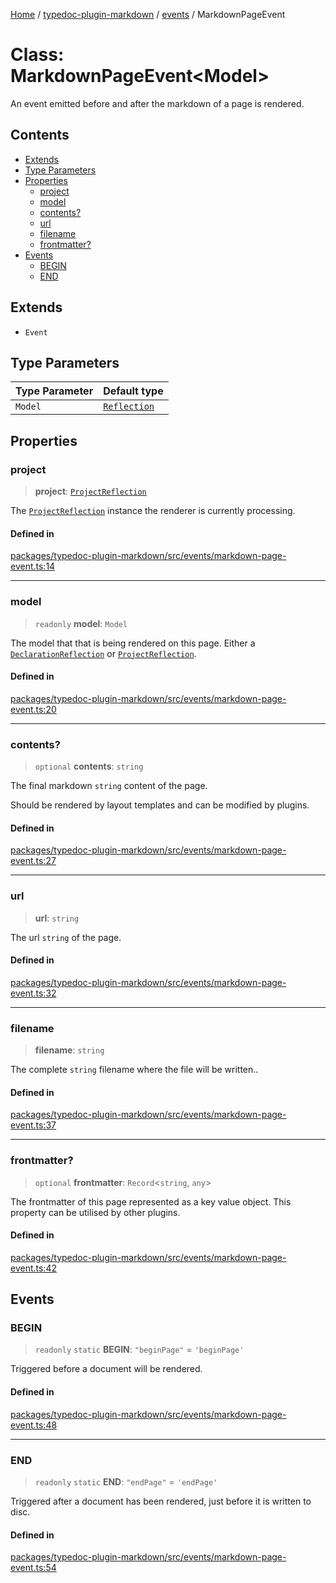 [Home](../../../README.md) / [typedoc-plugin-markdown](../../README.md) / [events](../README.md) / MarkdownPageEvent

# Class: MarkdownPageEvent\<Model>

An event emitted before and after the markdown of a page is rendered.

## Contents

* [Extends](#extends)
* [Type Parameters](#type-parameters)
* [Properties](#properties)
  * [project](#project)
  * [model](#model)
  * [contents?](#contents-1)
  * [url](#url)
  * [filename](#filename)
  * [frontmatter?](#frontmatter)
* [Events](#events)
  * [BEGIN](#begin)
  * [END](#end)

## Extends

* `Event`

## Type Parameters

| Type Parameter | Default type                                                    |
| -------------- | --------------------------------------------------------------- |
| `Model`        | [`Reflection`](https://typedoc.org/api/classes/Reflection.html) |

## Properties

### project

> **project**: [`ProjectReflection`](https://typedoc.org/api/classes/Models.ProjectReflection.html)

The [`ProjectReflection`](https://typedoc.org/api/classes/Models.ProjectReflection.html) instance the renderer is currently processing.

#### Defined in

[packages/typedoc-plugin-markdown/src/events/markdown-page-event.ts:14](https://github.com/typedoc2md/typedoc-plugin-markdown/blob/main/packages/typedoc-plugin-markdown/src/events/markdown-page-event.ts#L14)

***

### model

> `readonly` **model**: `Model`

The model that that is being rendered on this page.
Either a [`DeclarationReflection`](https://typedoc.org/api/classes/Models.DeclarationReflection.html) or [`ProjectReflection`](https://typedoc.org/api/classes/Models.ProjectReflection.html).

#### Defined in

[packages/typedoc-plugin-markdown/src/events/markdown-page-event.ts:20](https://github.com/typedoc2md/typedoc-plugin-markdown/blob/main/packages/typedoc-plugin-markdown/src/events/markdown-page-event.ts#L20)

***

### contents?

> `optional` **contents**: `string`

The final markdown `string` content of the page.

Should be rendered by layout templates and can be modified by plugins.

#### Defined in

[packages/typedoc-plugin-markdown/src/events/markdown-page-event.ts:27](https://github.com/typedoc2md/typedoc-plugin-markdown/blob/main/packages/typedoc-plugin-markdown/src/events/markdown-page-event.ts#L27)

***

### url

> **url**: `string`

The url `string` of the page.

#### Defined in

[packages/typedoc-plugin-markdown/src/events/markdown-page-event.ts:32](https://github.com/typedoc2md/typedoc-plugin-markdown/blob/main/packages/typedoc-plugin-markdown/src/events/markdown-page-event.ts#L32)

***

### filename

> **filename**: `string`

The complete `string` filename where the file will be written..

#### Defined in

[packages/typedoc-plugin-markdown/src/events/markdown-page-event.ts:37](https://github.com/typedoc2md/typedoc-plugin-markdown/blob/main/packages/typedoc-plugin-markdown/src/events/markdown-page-event.ts#L37)

***

### frontmatter?

> `optional` **frontmatter**: `Record`\<`string`, `any`>

The frontmatter of this page represented as a key value object. This property can be utilised by other plugins.

#### Defined in

[packages/typedoc-plugin-markdown/src/events/markdown-page-event.ts:42](https://github.com/typedoc2md/typedoc-plugin-markdown/blob/main/packages/typedoc-plugin-markdown/src/events/markdown-page-event.ts#L42)

## Events

### BEGIN

> `readonly` `static` **BEGIN**: `"beginPage"` = `'beginPage'`

Triggered before a document will be rendered.

#### Defined in

[packages/typedoc-plugin-markdown/src/events/markdown-page-event.ts:48](https://github.com/typedoc2md/typedoc-plugin-markdown/blob/main/packages/typedoc-plugin-markdown/src/events/markdown-page-event.ts#L48)

***

### END

> `readonly` `static` **END**: `"endPage"` = `'endPage'`

Triggered after a document has been rendered, just before it is written to disc.

#### Defined in

[packages/typedoc-plugin-markdown/src/events/markdown-page-event.ts:54](https://github.com/typedoc2md/typedoc-plugin-markdown/blob/main/packages/typedoc-plugin-markdown/src/events/markdown-page-event.ts#L54)
